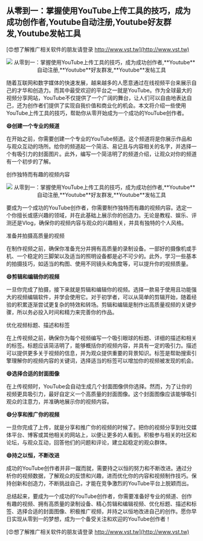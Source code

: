 ## **从零到一：掌握使用YouTube上传工具的技巧，成为成功创作者,**Youtube**自动注册,**Youtube**好友群发,**Youtube**发帖工具**

[😍想了解推广相关软件的朋友请登录 http://www.vst.tw](http://www.vst.tw)

 <center><img src="https://vst.tw/MP4/tuiguang/png/0.png" alt="从零到一：掌握使用YouTube上传工具的技巧，成为成功创作者,**Youtube**自动注册,**Youtube**好友群发,**Youtube**发帖工具"></center>

随着互联网和数字媒体的快速发展，越来越多的人愿意通过在线视频平台来展示自己的才华和创造力。而其中最受欢迎的平台之一就是YouTube。作为全球最大的视频分享网站，YouTube不仅提供了一个广阔的舞台，让人们可以自由地表达自己，还为创作者们提供了实现自我价值和商业化的机会。本文将介绍一些使用YouTube上传工具的技巧，帮助你从零开始成为一个成功的YouTube创作者。

**😄创建一个专业的频道**

在开始之前，你需要创建一个专业的YouTube频道。这个频道将是你展示作品和与观众互动的场所。给你的频道起一个简洁、易记且与内容相关的名字，并选择一个有吸引力的封面图片。此外，编写一个简洁明了的频道介绍，让观众对你的频道有一个初步的了解。

创作独特而有趣的视频内容

 <center><img src="https://vst.tw/MP4/tuiguang/png/5.png" alt="从零到一：掌握使用YouTube上传工具的技巧，成为成功创作者,**Youtube**自动注册,**Youtube**好友群发,**Youtube**发帖工具"></center>

要成为一个成功的YouTube创作者，你需要制作独特而有趣的视频内容。选定一个你擅长或感兴趣的领域，并在此基础上展示你的创造力。无论是教程、娱乐、评测还是Vlog，确保你的视频内容与观众的兴趣相关，并具有独特的个人风格。

准备并拍摄高质量的视频

在制作视频之前，确保你准备充分并拥有高质量的录制设备。一部好的摄像机或手机、一个稳定的三脚架以及适当的照明设备都是必不可少的。此外，学习一些基本的拍摄技巧，如适当的构图、使用不同镜头和角度等，可以提升你的视频质量。

**😄剪辑和编辑你的视频**

一旦你完成了拍摄，接下来就是剪辑和编辑你的视频。选择一款易于使用且功能强大的视频编辑软件，并学会使用它。对于初学者，可以从简单的剪辑开始，随着经验的积累逐渐尝试更复杂的特效和转场。剪辑和编辑是制作出高质量视频的关键步骤，所以务必投入时间和精力来完善你的作品。

优化视频标题、描述和标签

在上传视频之前，确保你为每个视频编写一个吸引眼球的标题、详细的描述和相关的标签。标题应该简洁明了，能够概括你的视频内容，并具有一定的吸引力。描述可以提供更多关于视频的信息，并为观众提供重要的背景知识。标签是帮助搜索引擎理解你的视频内容的关键词，选择适当的标签可以增加你的视频被发现的机会。

**😄选择合适的封面图像**

在上传视频时，YouTube会自动生成几个封面图像供你选择。然而，为了让你的视频更具吸引力，最好自定义一个高质量的封面图像。这个封面图像应该能够吸引观众的注意力，并准确地展示你的视频内容。

**😄分享和推广你的视频**

一旦你完成了上传，就是分享和推广你的视频的时候了。把你的视频分享到社交媒体平台、博客或其他相关的网站上，以便让更多的人看到。积极参与相关的社区和论坛，与观众互动，回答他们的问题和评论，建立起稳定的观众群体。

**😄持之以恒，不断改进**

成功的YouTube创作者并非一蹴而就，需要持之以恒的努力和不断改进。通过分析你的视频数据，了解观众的反馈和兴趣，进而优化你的内容和视频制作技巧。保持创新和创造力，不断挑战自己，才能在竞争激烈的YouTube平台上脱颖而出。

总结起来，要成为一个成功的YouTube创作者，你需要准备好专业的频道、创作有趣的视频、拥有高质量的录制设备、精心剪辑和编辑视频、优化标题、描述和标签、选择合适的封面图像、积极推广视频，并持之以恒地改进自己的创作。愿你早日实现从零到一的梦想，成为一个备受关注和欢迎的YouTube创作者！

[😍想了解推广相关软件的朋友请登录 http://www.vst.tw](http://www.vst.tw)



